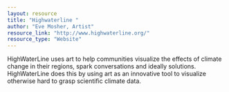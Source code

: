 ```yaml
---
layout: resource
title: "Highwaterline "
author: "Eve Mosher, Artist"
resource_link: "http://www.highwaterline.org/"
resource_type: "Website"
---
```


HighWaterLine uses art to help communities visualize the effects of climate change in their regions, spark conversations and ideally solutions. HighWaterLine does this by using art as an innovative tool to visualize otherwise hard to grasp scientific climate data.

